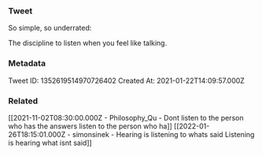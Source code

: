 ### Tweet
So simple, so underrated:

The discipline to listen when you feel like talking.

### Metadata
Tweet ID: 1352619514970726402
Created At: 2021-01-22T14:09:57.000Z

### Related
[[2021-11-02T08:30:00.000Z - Philosophy_Qu - Dont listen to the person who has the answers listen to the person who ha]]
[[2022-01-26T18:15:01.000Z - simonsinek - Hearing is listening to whats said Listening is hearing what isnt said]]

